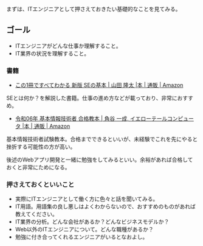まずは、ITエンジニアとして押さえておきたい基礎的なことを見てみる。

## ゴール

- ITエンジニアがどんな仕事か理解すること。
- IT業界の状況を理解すること。

### 書籍

* [この1冊ですべてわかる 新版 SEの基本 \| 山田 隆太 \|本 \| 通販 \| Amazon](https://www.amazon.co.jp/%E3%81%93%E3%81%AE1%E5%86%8A%E3%81%A7%E3%81%99%E3%81%B9%E3%81%A6%E3%82%8F%E3%81%8B%E3%82%8B-%E6%96%B0%E7%89%88-SE%E3%81%AE%E5%9F%BA%E6%9C%AC-%E5%B1%B1%E7%94%B0-%E9%9A%86%E5%A4%AA/dp/4534059078)

SEとは何か？を解説した書籍。仕事の進め方などが載っており、非常におすすめ。

* [令和06年 基本情報技術者 合格教本 \| 角谷 一成, イエローテールコンピュータ \|本 \| 通販 \| Amazon](https://www.amazon.co.jp/%E4%BB%A4%E5%92%8C06%E5%B9%B4-%E5%9F%BA%E6%9C%AC%E6%83%85%E5%A0%B1%E6%8A%80%E8%A1%93%E8%80%85-%E5%90%88%E6%A0%BC%E6%95%99%E6%9C%AC-%E8%A7%92%E8%B0%B7-%E4%B8%80%E6%88%90/dp/4297137976/ref=sr_1_8?crid=1OEOI6CXCGKKP&dib=eyJ2IjoiMSJ9.l2Xsl4w69RKY2ez5Jh0NhFGgEsW6KIEcE1DAyk5XFj2fLpXMuU6VoxiCyQ5A0mcxPoXqx77pe2eIv6RmWenq1uelBuXwBDgCSs2YMNU8OHCdLQwHbhVM3pl0aaA-BPi6JhyTf4Cr2CtWZTyvXPteBOfrb_ckCMwm_vMOEWUNlOoOh8fKhVv0tZcpD2c9yl3xAa73FCZOjrALY4cbpAsRIOs-4-xb4eJ--vA1FE0B8rY.DYjMuGjkc6w1BxRJ6WouH0gYCgR9oKsjRHStGCz9akw&dib_tag=se&keywords=%E5%9F%BA%E6%9C%AC%E6%83%85%E5%A0%B1%E6%8A%80%E8%A1%93%E8%80%85%E8%A9%A6%E9%A8%93&qid=1712833082&s=books&sprefix=%E5%9F%BA%E6%9C%AC%E6%83%85%E5%A0%B1%2Cstripbooks%2C227&sr=1-8)

基本情報技術者試験教本。合格までできるといいが、未経験でこれを先にやると挫折する可能性の方が高い。

後述のWebアプリ開発と一緒に勉強をしてみるといい。余裕があれば合格しておくと非常にためになる。

### 押さえておくといいこと

- 実際にITエンジニアとして働く方に色々と話を聞いてみる。
- IT用語。用語集の良し悪しはよくわからないので、おすすめのものがあれば教えてください。
- IT業界の分析。どんな会社があるか？どんなビジネスモデルか？
- Web以外のITエンジニアについて。どんな職種があるか？
- 勉強に付き合ってくれるエンジニアがいるとなおよし。